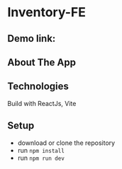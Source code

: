 # Inventory-FE

## Demo link:

## About The App

## Technologies
Build with ReactJs, Vite

## Setup
- download or clone the repository
- run `npm install`
- run `npm run dev`